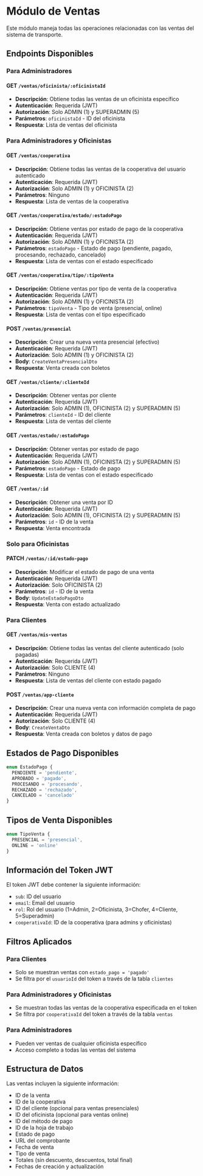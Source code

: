 # Módulo de Ventas

Este módulo maneja todas las operaciones relacionadas con las ventas del sistema de transporte.

## Endpoints Disponibles

### Para Administradores

#### GET `/ventas/oficinista/:oficinistaId`
- **Descripción**: Obtiene todas las ventas de un oficinista específico
- **Autenticación**: Requerida (JWT)
- **Autorización**: Solo ADMIN (1) y SUPERADMIN (5)
- **Parámetros**: `oficinistaId` - ID del oficinista
- **Respuesta**: Lista de ventas del oficinista

### Para Administradores y Oficinistas

#### GET `/ventas/cooperativa`
- **Descripción**: Obtiene todas las ventas de la cooperativa del usuario autenticado
- **Autenticación**: Requerida (JWT)
- **Autorización**: Solo ADMIN (1) y OFICINISTA (2)
- **Parámetros**: Ninguno
- **Respuesta**: Lista de ventas de la cooperativa

#### GET `/ventas/cooperativa/estado/:estadoPago`
- **Descripción**: Obtiene ventas por estado de pago de la cooperativa
- **Autenticación**: Requerida (JWT)
- **Autorización**: Solo ADMIN (1) y OFICINISTA (2)
- **Parámetros**: `estadoPago` - Estado de pago (pendiente, pagado, procesando, rechazado, cancelado)
- **Respuesta**: Lista de ventas con el estado especificado

#### GET `/ventas/cooperativa/tipo/:tipoVenta`
- **Descripción**: Obtiene ventas por tipo de venta de la cooperativa
- **Autenticación**: Requerida (JWT)
- **Autorización**: Solo ADMIN (1) y OFICINISTA (2)
- **Parámetros**: `tipoVenta` - Tipo de venta (presencial, online)
- **Respuesta**: Lista de ventas con el tipo especificado

#### POST `/ventas/presencial`
- **Descripción**: Crear una nueva venta presencial (efectivo)
- **Autenticación**: Requerida (JWT)
- **Autorización**: Solo ADMIN (1) y OFICINISTA (2)
- **Body**: `CreateVentaPresencialDto`
- **Respuesta**: Venta creada con boletos

#### GET `/ventas/cliente/:clienteId`
- **Descripción**: Obtener ventas por cliente
- **Autenticación**: Requerida (JWT)
- **Autorización**: Solo ADMIN (1), OFICINISTA (2) y SUPERADMIN (5)
- **Parámetros**: `clienteId` - ID del cliente
- **Respuesta**: Lista de ventas del cliente

#### GET `/ventas/estado/:estadoPago`
- **Descripción**: Obtener ventas por estado de pago
- **Autenticación**: Requerida (JWT)
- **Autorización**: Solo ADMIN (1), OFICINISTA (2) y SUPERADMIN (5)
- **Parámetros**: `estadoPago` - Estado de pago
- **Respuesta**: Lista de ventas con el estado especificado

#### GET `/ventas/:id`
- **Descripción**: Obtener una venta por ID
- **Autenticación**: Requerida (JWT)
- **Autorización**: Solo ADMIN (1), OFICINISTA (2) y SUPERADMIN (5)
- **Parámetros**: `id` - ID de la venta
- **Respuesta**: Venta encontrada

### Solo para Oficinistas

#### PATCH `/ventas/:id/estado-pago`
- **Descripción**: Modificar el estado de pago de una venta
- **Autenticación**: Requerida (JWT)
- **Autorización**: Solo OFICINISTA (2)
- **Parámetros**: `id` - ID de la venta
- **Body**: `UpdateEstadoPagoDto`
- **Respuesta**: Venta con estado actualizado

### Para Clientes

#### GET `/ventas/mis-ventas`
- **Descripción**: Obtiene todas las ventas del cliente autenticado (solo pagadas)
- **Autenticación**: Requerida (JWT)
- **Autorización**: Solo CLIENTE (4)
- **Parámetros**: Ninguno
- **Respuesta**: Lista de ventas del cliente con estado pagado

#### POST `/ventas/app-cliente`
- **Descripción**: Crear una nueva venta con información completa de pago
- **Autenticación**: Requerida (JWT)
- **Autorización**: Solo CLIENTE (4)
- **Body**: `CreateVentaDto`
- **Respuesta**: Venta creada con boletos y datos de pago

## Estados de Pago Disponibles

```typescript
enum EstadoPago {
  PENDIENTE = 'pendiente',
  APROBADO = 'pagado',
  PROCESANDO = 'procesando',
  RECHAZADO = 'rechazado',
  CANCELADO = 'cancelado'
}
```

## Tipos de Venta Disponibles

```typescript
enum TipoVenta {
  PRESENCIAL = 'presencial',
  ONLINE = 'online'
}
```

## Información del Token JWT

El token JWT debe contener la siguiente información:
- `sub`: ID del usuario
- `email`: Email del usuario
- `rol`: Rol del usuario (1=Admin, 2=Oficinista, 3=Chofer, 4=Cliente, 5=Superadmin)
- `cooperativaId`: ID de la cooperativa (para admins y oficinistas)

## Filtros Aplicados

### Para Clientes
- Solo se muestran ventas con `estado_pago = 'pagado'`
- Se filtra por el `usuarioId` del token a través de la tabla `clientes`

### Para Administradores y Oficinistas
- Se muestran todas las ventas de la cooperativa especificada en el token
- Se filtra por `cooperativaId` del token a través de la tabla `ventas`

### Para Administradores
- Pueden ver ventas de cualquier oficinista específico
- Acceso completo a todas las ventas del sistema

## Estructura de Datos

Las ventas incluyen la siguiente información:
- ID de la venta
- ID de la cooperativa
- ID del cliente (opcional para ventas presenciales)
- ID del oficinista (opcional para ventas online)
- ID del método de pago
- ID de la hoja de trabajo
- Estado de pago
- URL del comprobante
- Fecha de venta
- Tipo de venta
- Totales (sin descuento, descuentos, total final)
- Fechas de creación y actualización 